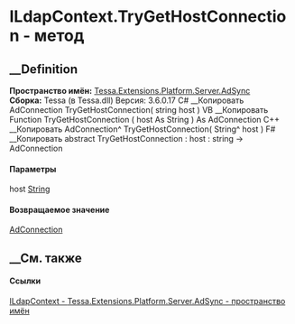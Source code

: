 # ILdapContext.TryGetHostConnection - метод
##  __Definition
 **Пространство имён:**
[Tessa.Extensions.Platform.Server.AdSync](N_Tessa_Extensions_Platform_Server_AdSync.htm)  
 **Сборка:** Tessa (в Tessa.dll) Версия: 3.6.0.17
C# __Копировать
     AdConnection TryGetHostConnection(
    	string host
    )
VB __Копировать
     Function TryGetHostConnection ( 
    	host As String
    ) As AdConnection
C++ __Копировать
    AdConnection^ TryGetHostConnection(
    	String^ host
    )
F# __Копировать
     abstract TryGetHostConnection : 
            host : string -> AdConnection 
#### Параметры
host [String](https://learn.microsoft.com/dotnet/api/system.string)
#### Возвращаемое значение
[AdConnection](T_Tessa_Extensions_Platform_Server_AdSync_AdConnection.htm)
##  __См. также
#### Ссылки
[ILdapContext - ](T_Tessa_Extensions_Platform_Server_AdSync_ILdapContext.htm)
[Tessa.Extensions.Platform.Server.AdSync - пространство
имён](N_Tessa_Extensions_Platform_Server_AdSync.htm)
